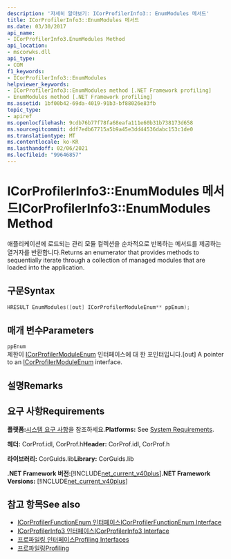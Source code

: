 ```yaml
---
description: '자세히 알아보기: ICorProfilerInfo3:: EnumModules 메서드'
title: ICorProfilerInfo3::EnumModules 메서드
ms.date: 03/30/2017
api_name:
- ICorProfilerInfo3.EnumModules Method
api_location:
- mscorwks.dll
api_type:
- COM
f1_keywords:
- ICorProfilerInfo3::EnumModules
helpviewer_keywords:
- ICorProfilerInfo3::EnumModules method [.NET Framework profiling]
- EnumModules method [.NET Framework profiling]
ms.assetid: 1bf00b42-69da-4019-91b3-bf88026e83fb
topic_type:
- apiref
ms.openlocfilehash: 9cdb76b77f78fa68eafa111e60b31b738173d658
ms.sourcegitcommit: ddf7edb67715a5b9a45e3dd44536dabc153c1de0
ms.translationtype: MT
ms.contentlocale: ko-KR
ms.lasthandoff: 02/06/2021
ms.locfileid: "99646857"
---
```

# <a name="icorprofilerinfo3enummodules-method"></a><span data-ttu-id="11a17-103">ICorProfilerInfo3::EnumModules 메서드</span><span class="sxs-lookup"><span data-stu-id="11a17-103">ICorProfilerInfo3::EnumModules Method</span></span>

<span data-ttu-id="11a17-104">애플리케이션에 로드되는 관리 모듈 컬렉션을 순차적으로 반복하는 메서드를 제공하는 열거자를 반환합니다.</span><span class="sxs-lookup"><span data-stu-id="11a17-104">Returns an enumerator that provides methods to sequentially iterate through a collection of managed modules that are loaded into the application.</span></span>  
  
## <a name="syntax"></a><span data-ttu-id="11a17-105">구문</span><span class="sxs-lookup"><span data-stu-id="11a17-105">Syntax</span></span>  
  
```cpp  
HRESULT EnumModules([out] ICorProfilerModuleEnum** ppEnum);  
```  
  
## <a name="parameters"></a><span data-ttu-id="11a17-106">매개 변수</span><span class="sxs-lookup"><span data-stu-id="11a17-106">Parameters</span></span>  

 `ppEnum`  
 <span data-ttu-id="11a17-107">제한이 [ICorProfilerModuleEnum](icorprofilermoduleenum-interface.md) 인터페이스에 대 한 포인터입니다.</span><span class="sxs-lookup"><span data-stu-id="11a17-107">[out] A pointer to an [ICorProfilerModuleEnum](icorprofilermoduleenum-interface.md) interface.</span></span>  
  
## <a name="remarks"></a><span data-ttu-id="11a17-108">설명</span><span class="sxs-lookup"><span data-stu-id="11a17-108">Remarks</span></span>  
  
## <a name="requirements"></a><span data-ttu-id="11a17-109">요구 사항</span><span class="sxs-lookup"><span data-stu-id="11a17-109">Requirements</span></span>  

 <span data-ttu-id="11a17-110">**플랫폼:**[시스템 요구 사항](../../get-started/system-requirements.md)을 참조하세요.</span><span class="sxs-lookup"><span data-stu-id="11a17-110">**Platforms:** See [System Requirements](../../get-started/system-requirements.md).</span></span>  
  
 <span data-ttu-id="11a17-111">**헤더:** CorProf.idl, CorProf.h</span><span class="sxs-lookup"><span data-stu-id="11a17-111">**Header:** CorProf.idl, CorProf.h</span></span>  
  
 <span data-ttu-id="11a17-112">**라이브러리:** CorGuids.lib</span><span class="sxs-lookup"><span data-stu-id="11a17-112">**Library:** CorGuids.lib</span></span>  
  
 <span data-ttu-id="11a17-113">**.NET Framework 버전:**[!INCLUDE[net_current_v40plus](../../../../includes/net-current-v40plus-md.md)]</span><span class="sxs-lookup"><span data-stu-id="11a17-113">**.NET Framework Versions:** [!INCLUDE[net_current_v40plus](../../../../includes/net-current-v40plus-md.md)]</span></span>  
  
## <a name="see-also"></a><span data-ttu-id="11a17-114">참고 항목</span><span class="sxs-lookup"><span data-stu-id="11a17-114">See also</span></span>

- [<span data-ttu-id="11a17-115">ICorProfilerFunctionEnum 인터페이스</span><span class="sxs-lookup"><span data-stu-id="11a17-115">ICorProfilerFunctionEnum Interface</span></span>](icorprofilerfunctionenum-interface.md)
- [<span data-ttu-id="11a17-116">ICorProfilerInfo3 인터페이스</span><span class="sxs-lookup"><span data-stu-id="11a17-116">ICorProfilerInfo3 Interface</span></span>](icorprofilerinfo3-interface.md)
- [<span data-ttu-id="11a17-117">프로파일링 인터페이스</span><span class="sxs-lookup"><span data-stu-id="11a17-117">Profiling Interfaces</span></span>](profiling-interfaces.md)
- [<span data-ttu-id="11a17-118">프로파일링</span><span class="sxs-lookup"><span data-stu-id="11a17-118">Profiling</span></span>](index.md)
